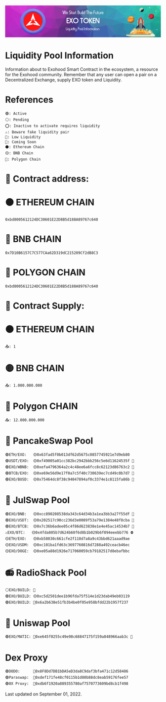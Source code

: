 ![Title](banner.png)
# Liquidity Pool Information    
Information about to Exohood Smart Contract in the ecosystem, a resource for the Exohood community. Remember that any user can open a pair on a Decentralized Exchange, supply EXO token and Liquidity.
# References
    🟢: Active
    ⚪️: Pending
    ⭕️: Inactive to activate requires liquidity
    ⚠️: Beware fake liquidity pair
    🔻: Low Liquidity
    🚧: Coming Soon
    ⚫️: Ethereum Chain
    🟡: BNB Chain
    🔵: Polygon Chain
# 📄 Contract address:
# ⚫️ ETHEREUM CHAIN
    0xbd8005612124DC30601E22D8B5d188A89767c640
# 🔶 BNB CHAIN
    0x7D10B6157C7C577CAa62D319dC215209Cf2dB8C3
# 🔷 POLYGON CHAIN
    0xbd8005612124DC30601E22D8B5d188A89767c640
# 📄 Contract Supply:
# ⚫️ ETHEREUM CHAIN
    📤: 1
# 🟡 BNB CHAIN
    📤: 1.000.000.000
# 🔵 Polygon CHAIN
    📤: 12.000.000.000
# 🥞 PancakeSwap Pool  
    🟢ETH/EXO:   🟡0x63fad5f0b013df62d5675c0857745921e7d9eb80
    🟢USDT/EXO:  🟡0xf49005a01cc382bc2942bbb256c5e6d11624535f 🔻
    🟢EXO/WBNB:  🟡0xefa4796364a2c4c48ee6a6fcc8c62123d86763c2 🔻
    🟢BTCB/EXO:  🟡0xe69e56d9e17f0a7c5f40c730639ec7cd49c0b7d7 🔻
    🟢EXO/BUSD:  🟡0x75464dc8f38c94047894af0c3374e1c8115fa86b 🔻
# 🦄 JulSwap Pool  
    🟢EXO/BNB:   🟡0xcc890208538da343c64d34b3a1ea3bb3a27f55df 🔻
    🟢EXO/USDT:  🟡0x202517c90cc236d3e0089f53a79e1384e48f8cba 🔻
    🟢EXO/BTCB:  🟡0x7c36b6adee05c4f86d623838e1e4e45ac14534b7 🔻
    ⚠️EXO/BTC:   🟡0x4fda805b7d624b60f6d8b1b029b6f094eeebb776 ⛔️
    🟡ETH/EXO:   🟡0xb58030c661cfe2f110d7a8a9c43bbd621aaad9ae
    🟡EXO/USDM:  🟡0xc101ba1fd63c3697760816d7288a492ceacb46ec
    🟡EXO/DOGE:  🟡0xe05a88d1926e717060059cb79182517d8ebafbbc
# 📻 RadioShack Pool  
    ⚪️EXO/BUILD: 🚧
    🟢EXO/BUILD: 🟡0xc5d2501dee1b96fda75f514e1d23dab49eb03119
    🟢EXO/BUILD: 🔵0x6a2b638e51fb3b4be0f05e958bfdd22b1957f237
# 🦄 Uniswap Pool  
    🟢EXO/MATIC: 🔵0xe645f0255c49e98c68847175f159a848966aab3c 🔻
# Dex Proxy
    🟢DODO:      🔶0x8F8Dd7DB1bDA5eD3da8C9daf3bfa471c12d58486 
    🟢Paraswap:  🔶0xdef171fe48cf0115b1d80b88dc8eab59176fee57  
    🟢0X Proxy:  🔶0xdb6f1920a889355780af7570773609bd8cb1f498
   
Last updated on September 01, 2022.
